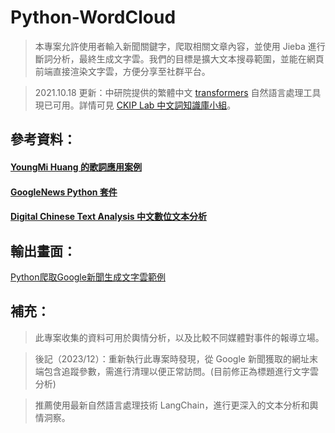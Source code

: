 # Python-WordCloud
> 本專案允許使用者輸入新聞關鍵字，爬取相關文章內容，並使用 Jieba 進行斷詞分析，最終生成文字雲。我們的目標是擴大文本搜尋範圍，並能在網頁前端直接渲染文字雲，方便分享至社群平台。

> 2021.10.18 更新：中研院提供的繁體中文 [transformers](https://github.com/ckiplab/ckip-transformers) 自然語言處理工具現已可用。詳情可見 [CKIP Lab 中文詞知識庫小組](https://ckip.iis.sinica.edu.tw/)。

## 參考資料：
#### [YoungMi Huang 的歌詞應用案例](https://github.com/youngmihuang/lyrics_application)
#### [GoogleNews Python 套件](https://pypi.org/project/GoogleNews/)
#### [Digital Chinese Text Analysis 中文數位文本分析](http://120.108.221.55/PROFCHWU/dctai/index.php)

## 輸出畫面：

[Python爬取Google新聞生成文字雲範例](http://bit.ly/請點擊此處前往)

## 補充：

> 此專案收集的資料可用於輿情分析，以及比較不同媒體對事件的報導立場。

> 後記（2023/12）：重新執行此專案時發現，從 Google 新聞獲取的網址末端包含追蹤參數，需進行清理以便正常訪問。(目前修正為標題進行文字雲分析)

> 推薦使用最新自然語言處理技術 LangChain，進行更深入的文本分析和輿情洞察。

